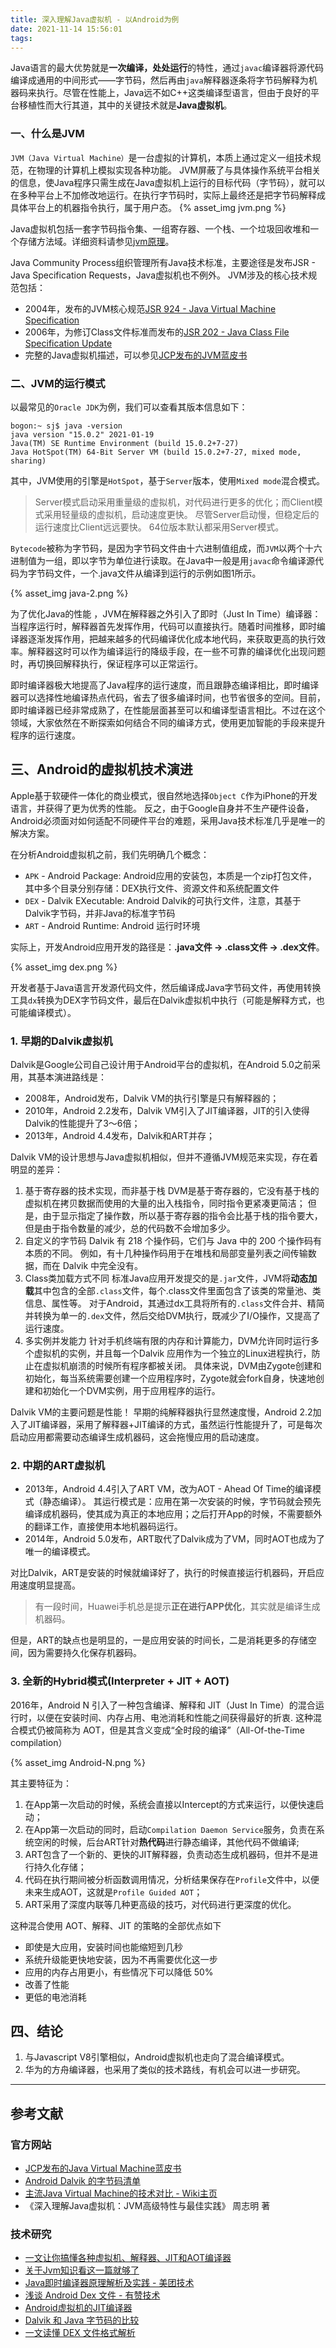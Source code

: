 ```yaml
---
title: 深入理解Java虚拟机 - 以Android为例
date: 2021-11-14 15:56:01
tags:
---
```


Java语言的最大优势就是**一次编译，处处运行**的特性，通过`javac`编译器将源代码编译成通用的中间形式——字节码，然后再由`java`解释器逐条将字节码解释为机器码来执行。尽管在性能上，Java远不如C++这类编译型语言，但由于良好的平台移植性而大行其道，其中的关键技术就是**Java虚拟机**。

### 一、什么是JVM

`JVM（Java Virtual Machine）`是一台虚拟的计算机，本质上通过定义一组技术规范，在物理的计算机上模拟实现各种功能。
JVM屏蔽了与具体操作系统平台相关的信息，使Java程序只需生成在Java虚拟机上运行的目标代码（字节码），就可以在多种平台上不加修改地运行。在执行字节码时，实际上最终还是把字节码解释成具体平台上的机器指令执行，属于用户态。
{% asset_img jvm.png %}

Java虚拟机包括一套字节码指令集、一组寄存器、一个栈、一个垃圾回收堆和一个存储方法域。详细资料请参见[jvm原理](https://cloud.tencent.com/developer/article/1556672)。

Java Community Process组织管理所有Java技术标准，主要途径是发布JSR - Java Specification Requests，Java虚拟机也不例外。
JVM涉及的核心技术规范包括：

- 2004年，发布的JVM核心规范[JSR 924 - Java Virtual Machine Specification](https://www.jcp.org/en/jsr/detail?id=924)
- 2006年，为修订Class文件标准而发布的[JSR 202 - Java Class File Specification Update](https://web.archive.org/web/20120226185155/http://www.jcp.org/en/jsr/detail?id=202)
- 完整的Java虚拟机描述，可以参见[JCP发布的JVM蓝皮书](https://web.archive.org/web/20110925050249/http://java.sun.com/docs/books/vmspec/2nd-edition/html/VMSpecTOC.doc.html)

### 二、JVM的运行模式

以最常见的`Oracle JDK`为例，我们可以查看其版本信息如下：

``` console
bogon:~ sj$ java -version
java version "15.0.2" 2021-01-19
Java(TM) SE Runtime Environment (build 15.0.2+7-27)
Java HotSpot(TM) 64-Bit Server VM (build 15.0.2+7-27, mixed mode, sharing)
```

其中，JVM使用的引擎是`HotSpot`，基于`Server`版本，使用`Mixed mode`混合模式。

> Server模式启动采用重量级的虚拟机，对代码进行更多的优化；而Client模式采用轻量级的虚拟机，启动速度更快。
    尽管Server启动慢，但稳定后的运行速度比Client远远要快。
    64位版本默认都采用Server模式。

`Bytecode`被称为字节码，是因为字节码文件由十六进制值组成，而`JVM`以两个十六进制值为一组，即以字节为单位进行读取。在Java中一般是用`javac`命令编译源代码为字节码文件，一个.java文件从编译到运行的示例如图1所示。

{% asset_img java-2.png %}

为了优化Java的性能 ，JVM在解释器之外引入了即时（Just In Time）编译器：当程序运行时，解释器首先发挥作用，代码可以直接执行。随着时间推移，即时编译器逐渐发挥作用，把越来越多的代码编译优化成本地代码，来获取更高的执行效率。解释器这时可以作为编译运行的降级手段，在一些不可靠的编译优化出现问题时，再切换回解释执行，保证程序可以正常运行。

即时编译器极大地提高了Java程序的运行速度，而且跟静态编译相比，即时编译器可以选择性地编译热点代码，省去了很多编译时间，也节省很多的空间。目前，即时编译器已经非常成熟了，在性能层面甚至可以和编译型语言相比。不过在这个领域，大家依然在不断探索如何结合不同的编译方式，使用更加智能的手段来提升程序的运行速度。

## 三、Android的虚拟机技术演进

Apple基于软硬件一体化的商业模式，很自然地选择`Object C`作为iPhone的开发语言，并获得了更为优秀的性能。
反之，由于Google自身并不生产硬件设备，Android必须面对如何适配不同硬件平台的难题，采用Java技术标准几乎是唯一的解决方案。

在分析Android虚拟机之前，我们先明确几个概念：

- `APK` - Android Package: Android应用的安装包，本质是一个zip打包文件，其中多个目录分别存储：DEX执行文件、资源文件和系统配置文件
- `DEX` - Dalvik EXecutable: Android Dalvik的可执行文件，注意，其基于Dalvik字节码，并非Java的标准字节码
- `ART` - Android Runtime: Android 运行时环境

实际上，开发Android应用开发的路径是：**.java文件 -> .class文件 -> .dex文件**。

{% asset_img dex.png %}

开发者基于Java语言开发源代码文件，然后编译成Java字节码文件，再使用转换工具`dx`转换为DEX字节码文件，最后在Dalvik虚拟机中执行（可能是解释方式，也可能编译模式）。

### 1. 早期的Dalvik虚拟机

Dalvik是Google公司自己设计用于Android平台的虚拟机，在Android 5.0之前采用，其基本演进路线是：

- 2008年，Android发布，Dalvik VM的执行引擎是只有解释器的；
- 2010年，Android 2.2发布，Dalvik VM引入了JIT编译器，JIT的引入使得Dalvik的性能提升了3～6倍；
- 2013年，Android 4.4发布，Dalvik和ART并存；

Dalvik VM的设计思想与Java虚拟机相似，但并不遵循JVM规范来实现，存在着明显的差异：

1. 基于寄存器的技术实现，而非基于栈
    DVM是基于寄存器的，它没有基于栈的虚拟机在拷贝数据而使用的大量的出入栈指令，同时指令更紧凑更简洁；
    但是，由于显示指定了操作数，所以基于寄存器的指令会比基于栈的指令要大，但是由于指令数量的减少，总的代码数不会增加多少。
2. 自定义的字节码
    Dalvik 有 218 个操作码，它们与 Java 中的 200 个操作码有本质的不同。
    例如，有十几种操作码用于在堆栈和局部变量列表之间传输数据，而在 Dalvik 中完全没有。
3. Class类加载方式不同
    标准Java应用开发提交的是`.jar`文件，JVM将**动态加载**其中包含的全部`.class`文件，每个.class文件里面包含了该类的常量池、类信息、属性等。
    对于Android，其通过dx工具将所有的`.class`文件合并、精简并转换为单一的`.dex`文件，然后交给DVM执行，既减少了I/O操作，又提高了运行速度。
4. 多实例并发能力
    针对手机终端有限的内存和计算能力，DVM允许同时运行多个虚拟机的实例，并且每一个Dalvik 应用作为一个独立的Linux进程执行，防止在虚拟机崩溃的时候所有程序都被关闭。
    具体来说，DVM由Zygote创建和初始化，每当系统需要创建一个应用程序时，Zygote就会fork自身，快速地创建和初始化一个DVM实例，用于应用程序的运行。

Dalvik VM的主要问题是性能！
早期的纯解释器执行显然速度慢，Android 2.2加入了JIT编译器，采用了解释器+JIT编译的方式，虽然运行性能提升了，可是每次启动应用都需要动态编译生成机器码，这会拖慢应用的启动速度。

### 2. 中期的ART虚拟机

- 2013年，Android 4.4引入了ART VM，改为AOT - Ahead Of Time的编译模式（静态编译）。
    其运行模式是：应用在第一次安装的时候，字节码就会预先编译成机器码，使其成为真正的本地应用；之后打开App的时候，不需要额外的翻译工作，直接使用本地机器码运行。
- 2014年，Android 5.0发布，ART取代了Dalvik成为了VM，同时AOT也成为了唯一的编译模式。

对比Dalvik，ART是安装的时候就编译好了，执行的时候直接运行机器码，开启应用速度明显提高。
> 有一段时间，Huawei手机总是提示**正在进行APP优化**，其实就是编译生成机器码。

但是，ART的缺点也是明显的，一是应用安装的时间长，二是消耗更多的存储空间，因为需要持久化保存机器码。

### 3. 全新的Hybrid模式(Interpreter + JIT + AOT)

2016年，Android N 引入了一种包含编译、解释和 JIT（Just In Time）的混合运行时，以便在安装时间、内存占用、电池消耗和性能之间获得最好的折衷.
这种混合模式仍被简称为 AOT，但是其含义变成“全时段的编译”（All-Of-the-Time compilation）

{% asset_img Android-N.png %}

其主要特征为：

1. 在App第一次启动的时候，系统会直接以Intercept的方式来运行，以便快速启动；
2. 在App第一次启动的同时，启动`Compilation Daemon Service`服务，负责在系统空闲的时候，后台ART针对**热代码**进行静态编译，其他代码不做编译;
3. ART包含了一个新的、更快的JIT解释器，负责动态生成机器码，但并不是进行持久化存储；
4. 代码在执行期间被分析函数调用情况，分析结果保存在`Profile`文件中，以便未来生成AOT，这就是`Profile Guided AOT`；
5. ART采用了深度内联等几种更高级的技巧，对代码进行更深度的优化。

这种混合使用 AOT、解释、JIT 的策略的全部优点如下

- 即使是大应用，安装时间也能缩短到几秒
- 系统升级能更快地安装，因为不再需要优化这一步
- 应用的内存占用更小，有些情况下可以降低 50%
- 改善了性能
- 更低的电池消耗

## 四、结论

1. 与Javascript V8引擎相似，Android虚拟机也走向了混合编译模式。
2. 华为的方舟编译器，也采用了类似的技术路线，有机会可以进一步研究。

---

## 参考文献

### 官方网站

- [JCP发布的Java Virtual Machine蓝皮书](https://web.archive.org/web/20110925050249/http://java.sun.com/docs/books/vmspec/2nd-edition/html/VMSpecTOC.doc.html)
- [Android Dalvik 的字节码清单](https://developer.android.com/reference/dalvik/bytecode/Opcodes.html)
- [主流Java Virtual Machine的技术对比 - Wiki主页](https://en.wikipedia.org/wiki/Comparison_of_Java_virtual_machines)
- 《深入理解Java虚拟机：JVM高级特性与最佳实践》 周志明 著

### 技术研究

- [一文让你搞懂各种虚拟机、解释器、JIT和AOT编译器](https://blog.csdn.net/zhongyili_sohu/article/details/106555297)
- [关于Jvm知识看这一篇就够了](https://zhuanlan.zhihu.com/p/34426768)
- [Java即时编译器原理解析及实践 - 美团技术](https://tech.meituan.com/2020/10/22/java-jit-practice-in-meituan.html)
- [浅谈 Android Dex 文件 - 有赞技术](https://tech.youzan.com/qian-tan-android-dexwen-jian/)
- [Android虚拟机的JIT编译器](https://cloud.tencent.com/developer/article/1445764)
- [Dalvik 和 Java 字节码的比较](https://segmentfault.com/a/1190000040710467)
- [一文读懂 DEX 文件格式解析](https://cloud.tencent.com/developer/article/1663852)

